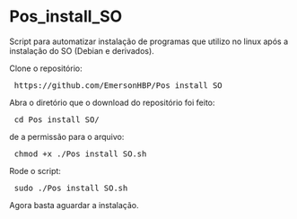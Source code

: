 # Pos_install_SO

Script para automatizar instalação de programas que utilizo no linux após a instalação do SO (Debian e derivados).

Clone o repositório:
<pre>
 <span style="font-weight: 400">https://github.com/EmersonHBP/Pos_install_SO</span>
</pre>

Abra o diretório que o download do repositório foi feito:
<pre>
 <span style="font-weight: 400">cd Pos_install_SO/</span>
</pre>

de a permissão para o arquivo:

<pre>
 <span style="font-weight: 400">chmod +x ./Pos_install_SO.sh</span>
</pre>

Rode o script:

<pre>
 <span style="font-weight: 400">sudo ./Pos_install_SO.sh</span>
</pre>
 Agora basta aguardar a instalação.
